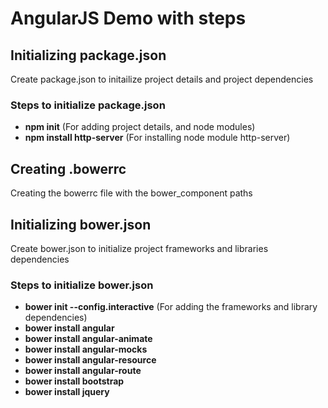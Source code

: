 # AngularJS Demo with steps


## Initializing package.json


Create package.json to initailize project details and project dependencies

### Steps to initialize package.json
- **npm init** (For adding project details, and node modules)
- **npm install http-server** (For installing node module http-server)


## Creating .bowerrc


Creating the bowerrc file with the bower_component paths


## Initializing bower.json


Create bower.json to initialize project frameworks and libraries dependencies


### Steps to initialize bower.json
- **bower init --config.interactive** (For adding the frameworks and library dependencies)
- **bower install angular**
- **bower install angular-animate**
- **bower install angular-mocks**
- **bower install angular-resource**
- **bower install angular-route**
- **bower install bootstrap**
- **bower install jquery**